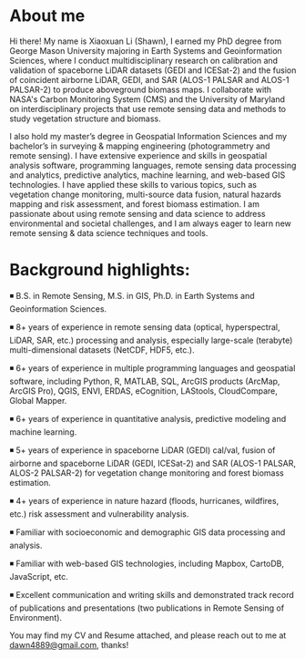 # About me
Hi there! My name is Xiaoxuan Li (Shawn), I earned my PhD degree from George Mason University majoring in Earth Systems and Geoinformation Sciences, where I conduct multidisciplinary research on calibration and validation of spaceborne LiDAR datasets (GEDI and ICESat-2) and the fusion of coincident airborne LiDAR, GEDI, and SAR (ALOS-1 PALSAR and ALOS-1 PALSAR-2) to produce aboveground biomass maps. I collaborate with NASA's Carbon Monitoring System (CMS) and the University of Maryland on interdisciplinary projects that use remote sensing data and methods to study vegetation structure and biomass.

I also hold my master’s degree in Geospatial Information Sciences and my bachelor’s in surveying & mapping engineering (photogrammetry and remote sensing). I have extensive experience and skills in geospatial analysis software, programming languages, remote sensing data processing and analytics, predictive analytics, machine learning, and web-based GIS technologies. I have applied these skills to various topics, such as vegetation change monitoring, multi-source data fusion, natural hazards mapping and risk assessment, and forest biomass estimation. I am passionate about using remote sensing and data science to address environmental and societal challenges, and I am always eager to learn new remote sensing & data science techniques and tools.

# Background highlights:

◾ B.S. in Remote Sensing, M.S. in GIS, Ph.D. in Earth Systems and Geoinformation Sciences.

◾ 8+ years of experience in remote sensing data (optical, hyperspectral, LiDAR, SAR, etc.) processing and analysis, especially large-scale (terabyte) multi-dimensional datasets (NetCDF, HDF5, etc.).

◾ 6+ years of experience in multiple programming languages and geospatial software, including Python, R, MATLAB, SQL, ArcGIS products (ArcMap, ArcGIS Pro), QGIS, ENVI, ERDAS, eCognition, LAStools, CloudCompare, Global Mapper.

◾ 6+ years of experience in quantitative analysis, predictive modeling and machine learning.          

◾ 5+ years of experience in spaceborne LiDAR (GEDI) cal/val, fusion of airborne and spaceborne LiDAR (GEDI, ICESat-2) and SAR (ALOS-1 PALSAR, ALOS-2 PALSAR-2) for vegetation change monitoring and forest biomass estimation.

◾ 4+ years of experience in nature hazard (floods, hurricanes, wildfires, etc.) risk assessment and vulnerability analysis.

◾ Familiar with socioeconomic and demographic GIS data processing and analysis.

◾ Familiar with web-based GIS technologies, including Mapbox, CartoDB, JavaScript, etc.

◾ Excellent communication and writing skills and demonstrated track record of publications and presentations (two publications in Remote Sensing of Environment).

You may find my CV and Resume attached, and please reach out to me at dawn4889@gmail.com, thanks!

